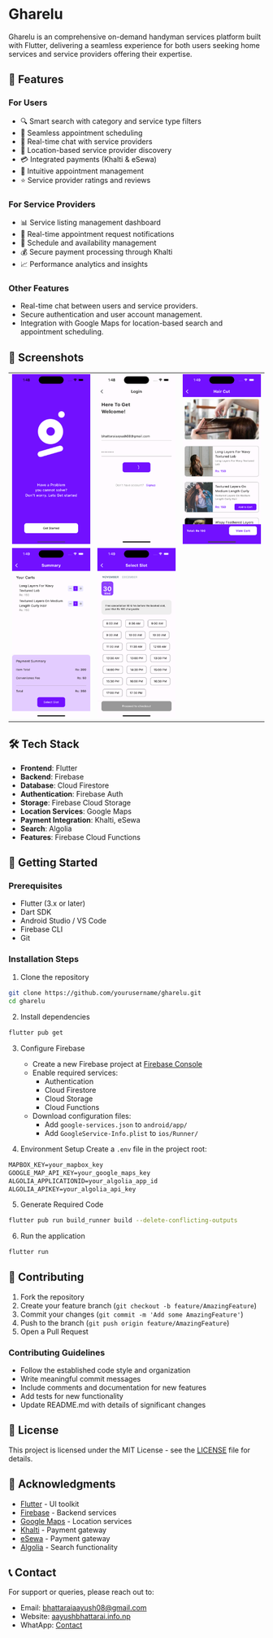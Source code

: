 # Gharelu

Gharelu is an comprehensive on-demand handyman services platform built with Flutter, delivering a seamless experience for both users seeking home services and service providers offering their expertise.

## 🌟 Features

### For Users
- 🔍 Smart search with category and service type filters
- 📅 Seamless appointment scheduling
- 💬 Real-time chat with service providers
- 📍 Location-based service provider discovery
- 💳 Integrated payments (Khalti & eSewa)
- 📱 Intuitive appointment management
- ⭐ Service provider ratings and reviews

### For Service Providers
- 📊 Service listing management dashboard
- 📨 Real-time appointment request notifications
- 📆 Schedule and availability management
- 💰 Secure payment processing through Khalti
- 📈 Performance analytics and insights

### Other Features

- Real-time chat between users and service providers.
- Secure authentication and user account management.
- Integration with Google Maps for location-based search and appointment scheduling.

## 📱 Screenshots

<table>
  <tr>
    <td><img src="/screenshoots/splash_screen.jpg"  alt="Gharelu App Github"/></td>
    <td><img src="/screenshoots/login_screen.jpg"  alt="Gharelu App Github"/></td>
    <td><img src="/screenshoots/home_image.jpg"  alt="Gharelu App Github"/></td>
  </tr>
  <tr>
    <td><img src="/screenshoots/cart_image.jpg"  alt="Gharelu App Github"/></td>
    <td><img src="/screenshoots/select_slot_image.jpg"  alt="Gharelu App Github"/></td>
    <td></td>
  </tr>
</table>

## 🛠️ Tech Stack

- **Frontend**: Flutter
- **Backend**: Firebase
- **Database**: Cloud Firestore
- **Authentication**: Firebase Auth
- **Storage**: Firebase Cloud Storage
- **Location Services**: Google Maps
- **Payment Integration**: Khalti, eSewa
- **Search**: Algolia
- **Features**: Firebase Cloud Functions


## 🚀 Getting Started

### Prerequisites

- Flutter (3.x or later)
- Dart SDK
- Android Studio / VS Code
- Firebase CLI
- Git

### Installation Steps

1. Clone the repository
```bash
git clone https://github.com/yourusername/gharelu.git
cd gharelu
```

2. Install dependencies
```bash
flutter pub get
```

3. Configure Firebase
   - Create a new Firebase project at [Firebase Console](https://console.firebase.google.com)
   - Enable required services:
     - Authentication
     - Cloud Firestore
     - Cloud Storage
     - Cloud Functions
   - Download configuration files:
     - Add `google-services.json` to `android/app/`
     - Add `GoogleService-Info.plist` to `ios/Runner/`

4. Environment Setup
Create a `.env` file in the project root:
```env
MAPBOX_KEY=your_mapbox_key
GOOGLE_MAP_API_KEY=your_google_maps_key
ALGOLIA_APPLICATIONID=your_algolia_app_id
ALGOLIA_APIKEY=your_algolia_api_key
```

5. Generate Required Code
```bash
flutter pub run build_runner build --delete-conflicting-outputs
```

6. Run the application
```bash
flutter run
```

## 🤝 Contributing

1. Fork the repository
2. Create your feature branch (`git checkout -b feature/AmazingFeature`)
3. Commit your changes (`git commit -m 'Add some AmazingFeature'`)
4. Push to the branch (`git push origin feature/AmazingFeature`)
5. Open a Pull Request

### Contributing Guidelines

- Follow the established code style and organization
- Write meaningful commit messages
- Include comments and documentation for new features
- Add tests for new functionality
- Update README.md with details of significant changes

## 📄 License

This project is licensed under the MIT License - see the [LICENSE](LICENSE) file for details.

## 🙏 Acknowledgments

- [Flutter](https://flutter.dev/) - UI toolkit
- [Firebase](https://firebase.google.com/) - Backend services
- [Google Maps](https://developers.google.com/maps) - Location services
- [Khalti](https://khalti.com/) - Payment gateway
- [eSewa](https://esewa.com.np/) - Payment gateway
- [Algolia](https://www.algolia.com/) - Search functionality

## 📞 Contact

For support or queries, please reach out to:
- Email: bhattaraiaayush08@gmail.com
- Website: [aayushbhattarai.info.np](https://aayushbhattarai.info.np)
- WhatApp: [Contact](https://wa.me/+9779818630213)
